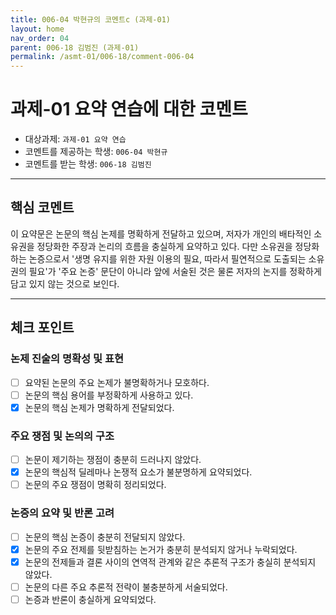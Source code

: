 ```yaml
---
title: 006-04 박현규의 코멘트c (과제-01) 
layout: home
nav_order: 04
parent: 006-18 김범진 (과제-01)
permalink: /asmt-01/006-18/comment-006-04
---
```


# 과제-01 요약 연습에 대한 코멘트

- 대상과제: `과제-01 요약 연습`
- 코멘트를 제공하는 학생: `006-04 박현규` 
- 코멘트를 받는 학생: `006-18 김범진` 

---

## 핵심 코멘트

이 요약문은 논문의 핵심 논제를 명확하게 전달하고 있으며, 저자가 개인의 배타적인 소유권을 정당화한 주장과 논리의 흐름을 충실하게 요약하고 있다. 다만 소유권을 정당화하는 논증으로서 '생명 유지를 위한 자원 이용의 필요, 따라서 필연적으로 도출되는 소유권의 필요'가 '주요 논증' 문단이 아니라 앞에 서술된 것은 물론 저자의 논지를 정확하게 담고 있지 않는 것으로 보인다.

---

## 체크 포인트

### 논제 진술의 명확성 및 표현  
- [ ] 요약된 논문의 주요 논제가 불명확하거나 모호하다.  
- [ ] 논문의 핵심 용어를 부정확하게 사용하고 있다.  
- [x] 논문의 핵심 논제가 명확하게 전달되었다.  

### 주요 쟁점 및 논의의 구조  
- [ ] 논문이 제기하는 쟁점이 충분히 드러나지 않았다.  
- [x] 논문의 핵심적 딜레마나 논쟁적 요소가 불분명하게 요약되었다.  
- [ ] 논문의 주요 쟁점이 명확히 정리되었다.  

### 논증의 요약 및 반론 고려  
- [ ] 논문의 핵심 논증이 충분히 전달되지 않았다.  
- [x] 논문의 주요 전제를 뒷받침하는 논거가 충분히 분석되지 않거나 누락되었다.  
- [x] 논문의 전제들과 결론 사이의 연역적 관계와 같은 추론적 구조가 충실히 분석되지 않았다.  
- [ ] 논문의 다른 주요 추론적 전략이 불충분하게 서술되었다.
- [ ] 논증과 반론이 충실하게 요약되었다. 